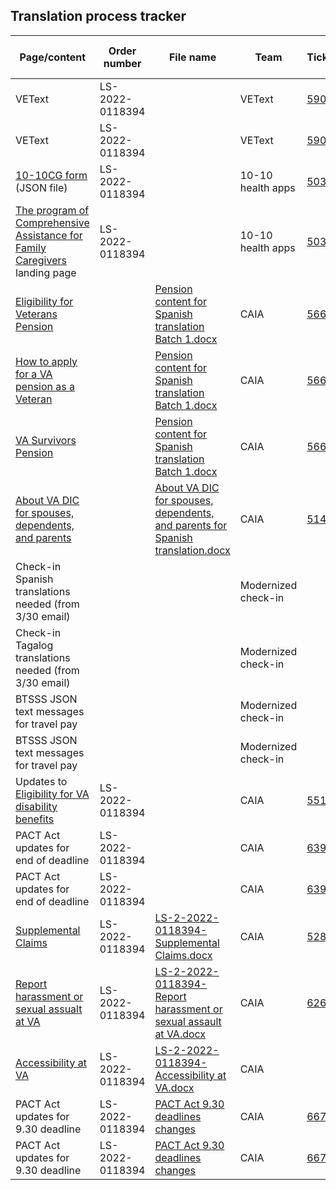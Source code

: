 ## Translation process tracker
| **Page/content** | **Order number** | **File name** | **Team** | **Ticket/epic** | **Language** | **Date sent** | **Date needed by** | **Date returned** | **QA sent** | **QA returned** | 
| --- | --- | --- | --- | --- | --- | --- | --- | --- | --- | --- |
| VEText | LS-2022-0118394 | | VEText | [59019](https://github.com/department-of-veterans-affairs/va.gov-team/issues/59019) | Spanish | 7/20/2023 | | 8/4/23 |
| VEText | LS-2022-0118394 | | VEText	| [59019](https://github.com/department-of-veterans-affairs/va.gov-team/issues/59019) |	Tagalog | 7/20/2023 | | 7/31/23
| [10-10CG form](https://github.com/department-of-veterans-affairs/va.gov-team/blob/master/products/caregivers/Form%20Language%20Translation/10-10CG%20content.json) (JSON file) | LS-2022-0118394 | | 10-10 health apps | [50376](https://app.zenhub.com/workspaces/sitewide-content-accessibility-and-ia-63a1d63232beba0011a7833f/issues/gh/department-of-veterans-affairs/va.gov-team/50376) |	Spanish |  7/20/2023 | | 7/28/23 |
| [The program of Comprehensive Assistance for Family Caregivers](https://www.va.gov/family-member-benefits/comprehensive-assistance-for-family-caregivers/) landing page| LS-2022-0118394 | | 10-10 health apps | [50376](https://app.zenhub.com/workspaces/sitewide-content-accessibility-and-ia-63a1d63232beba0011a7833f/issues/gh/department-of-veterans-affairs/va.gov-team/50376) | Spanish | 7/18/2023 | | 7/27/23 | 9/11/23 |
| [Eligibility for Veterans Pension](https://www.va.gov/pension/eligibility/) | | [Pension content for Spanish translation Batch 1.docx](https://github.com/department-of-veterans-affairs/va.gov-team/blob/master/teams/vsa/teams/sitewide-content/translation-work/State%20Department%20translation%20work/pension%20hub/Pension%20content%20for%20Spanish%20translation%20Batch%201.docx) | CAIA | [56656](https://app.zenhub.com/workspaces/sitewide-content-accessibility-and-ia-63a1d63232beba0011a7833f/issues/gh/department-of-veterans-affairs/va.gov-team/56656) |	Spanish | 7/27/2023	 | 8/10/23 | 9/18/23 |
| [How to apply for a VA pension as a Veteran](https://www.va.gov/pension/how-to-apply/) | | [Pension content for Spanish translation Batch 1.docx](https://github.com/department-of-veterans-affairs/va.gov-team/blob/master/teams/vsa/teams/sitewide-content/translation-work/State%20Department%20translation%20work/pension%20hub/Pension%20content%20for%20Spanish%20translation%20Batch%201.docx) | CAIA |	[56656](https://app.zenhub.com/workspaces/sitewide-content-accessibility-and-ia-63a1d63232beba0011a7833f/issues/gh/department-of-veterans-affairs/va.gov-team/56656) | Spanish | 7/27/2023 | 8/10/23 | 9/18/23 |
| [VA Survivors Pension](https://www.va.gov/pension/survivors-pension/) | | [Pension content for Spanish translation Batch 1.docx](https://github.com/department-of-veterans-affairs/va.gov-team/blob/master/teams/vsa/teams/sitewide-content/translation-work/State%20Department%20translation%20work/pension%20hub/Pension%20content%20for%20Spanish%20translation%20Batch%201.docx) | CAIA | [56656](https://app.zenhub.com/workspaces/sitewide-content-accessibility-and-ia-63a1d63232beba0011a7833f/issues/gh/department-of-veterans-affairs/va.gov-team/56656) |	Spanish | 7/27/2023 | 8/10/23 | 9/18/23 |
| [About VA DIC for spouses, dependents, and parents](https://www.va.gov/disability/dependency-indemnity-compensation/) |	| [About VA DIC for spouses, dependents, and parents for Spanish translation.docx](https://github.com/department-of-veterans-affairs/va.gov-team/blob/master/teams/vsa/teams/sitewide-content/translation-work/State%20Department%20translation%20work/disability%20hub/About%20VA%20DIC%20for%20spouses%2C%20dependents%2C%20and%20parents%20for%20Spanish%20translation.docx) | CAIA | [51435](https://app.zenhub.com/workspaces/sitewide-content-accessibility-and-ia-63a1d63232beba0011a7833f/issues/gh/department-of-veterans-affairs/va.gov-team/51435) | Spanish | 7/26/2023 | 8/9/23 | 9/22/23 |
| Check-in Spanish translations needed (from 3/30 email) | | | Modernized check-in | | Spanish | 7/27/2023	| 8/10/23 | 8/30/23 |
| Check-in Tagalog translations needed (from 3/30 email) | | | Modernized check-in | | Tagalog |  7/27/2023	| 8/10/23 | 8/31/23 | 9/20/23 | 10/5/23 |
| BTSSS JSON text messages for travel pay | |	| Modernized check-in | |	Spanish | 7/27/2023 | 8/10/23 | 8/30/23 |
| BTSSS JSON text messages for travel pay |	| | Modernized check-in | |	Tagalog | 7/27/2023 | 8/10/23 | 8/31/23 |
| Updates to [Eligibility for VA disability benefits](https://www.va.gov/disability/eligibility/) | LS-2022-0118394 | | CAIA | [55192](https://app.zenhub.com/workspaces/sitewide-content-accessibility-and-ia-63a1d63232beba0011a7833f/issues/gh/department-of-veterans-affairs/va.gov-team/55192) | Spanish | 8/11/23 | 8/25/23 | 8/30/23 |
| PACT Act updates for end of deadline | LS-2022-0118394 | | CAIA | [63946](https://app.zenhub.com/workspaces/sitewide-content-accessibility-and-ia-63a1d63232beba0011a7833f/issues/gh/department-of-veterans-affairs/va.gov-team/63946) | Spanish | 8/15/23 | ASAP | 8/31/23 | 9/11/23 |
| PACT Act updates for end of deadline | LS-2022-0118394 | | CAIA | [63947](https://app.zenhub.com/workspaces/sitewide-content-accessibility-and-ia-63a1d63232beba0011a7833f/issues/gh/department-of-veterans-affairs/va.gov-team/63947) | Tagalog | 8/15/23 | ASAP | 8/30/23 | 9/11/23 | 9/28/23 |
| [Supplemental Claims](https://www.va.gov/decision-reviews/supplemental-claim/) | LS-2022-0118394 | [LS-2-2022-0118394-Supplemental Claims.docx](https://github.com/department-of-veterans-affairs/va.gov-team/blob/master/teams/vsa/teams/sitewide-content/translation-work/State%20Department%20translation%20work/decision%20reviews/LS-2-2022-0118394-Supplemental%20Claims.docx) | CAIA | [52894](https://app.zenhub.com/workspaces/sitewide-content-accessibility-and-ia-63a1d63232beba0011a7833f/issues/gh/department-of-veterans-affairs/va.gov-team/52894) | Spanish | 9/1/23 | 9/15/23 | 9/18/23 |
| [Report harassment or sexual assualt at VA](https://www.va.gov/report-harassment/) | LS-2022-0118394 | [LS-2-2022-0118394-Report harassment or sexual assault at VA.docx](https://github.com/department-of-veterans-affairs/va.gov-team/blob/master/teams/vsa/teams/sitewide-content/translation-work/State%20Department%20translation%20work/root%20level/LS-2-2022-0118394-Report%20harassment%20or%20sexual%20assault%20at%20VA.docx) | CAIA | [62696](https://app.zenhub.com/workspaces/sitewide-content-accessibility-and-ia-63a1d63232beba0011a7833f/issues/gh/department-of-veterans-affairs/va.gov-team/62696) | Spanish | 9/5/23 | 9/19/23 | 9/18/23 |
| [Accessibility at VA](https://www.va.gov/accessibility-at-va/) | LS-2022-0118394 | [LS-2-2022-0118394-Accessibility at VA.docx](https://github.com/department-of-veterans-affairs/va.gov-team/blob/master/teams/vsa/teams/sitewide-content/translation-work/State%20Department%20translation%20work/root%20level/LS-2-2022-0118394-Accessibility%20at%20VA.docx) | CAIA | | Spanish | 9/7/23 | 9/21/23 | 9/22/23 |
| PACT Act updates for 9.30 deadline | LS-2022-0118394 | [PACT Act 9.30 deadlines changes](https://github.com/department-of-veterans-affairs/va.gov-team/blob/master/teams/vsa/teams/sitewide-content/translation-work/State%20Department%20translation%20work/pact%20act/PACT%20Act%209.30%20deadlines%20changes.docx) | CAIA | [66706](https://app.zenhub.com/workspaces/sitewide-content-accessibility-and-ia-63a1d63232beba0011a7833f/issues/gh/department-of-veterans-affairs/va.gov-team/66706) | Spanish | 10/2/23 | 10/4/23 | 10/10/23 |
| PACT Act updates for 9.30 deadline | LS-2022-0118394 | [PACT Act 9.30 deadlines changes](https://github.com/department-of-veterans-affairs/va.gov-team/blob/master/teams/vsa/teams/sitewide-content/translation-work/State%20Department%20translation%20work/pact%20act/PACT%20Act%209.30%20deadlines%20changes.docx) | CAIA | [66709](https://app.zenhub.com/workspaces/sitewide-content-accessibility-and-ia-63a1d63232beba0011a7833f/issues/gh/department-of-veterans-affairs/va.gov-team/66709) | Tagalog | 10/2/23 | 10/4/23 | 10/10/23 |
